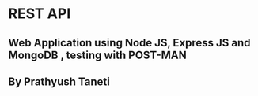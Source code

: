 # REST API

## Web Application using Node JS, Express JS and MongoDB , testing with POST-MAN


## By Prathyush Taneti
